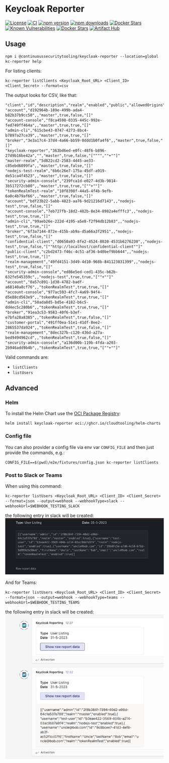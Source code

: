 # Keycloak Reporter


[![License](https://img.shields.io/github/license/ContinuousSecurityTooling/keycloak-reporter.svg)](LICENSE)
[![CI](https://github.com/ContinuousSecurityTooling/keycloak-reporter/actions/workflows/pipeline.yml/badge.svg)](https://github.com/ContinuousSecurityTooling/keycloak-reporter/actions/workflows/pipeline.yml)
[![npm version](https://badge.fury.io/js/@continuoussecuritytooling%2Fkeycloak-reporter.svg)](https://www.npmjs.com/package/@continuoussecuritytooling/keycloak-reporter)
[![npm downloads](https://img.shields.io/npm/dm/@continuoussecuritytooling%2Fkeycloak-reporter.svg)](https://www.npmjs.com/package/@continuoussecuritytooling/keycloak-reporter)
[![Docker Stars](https://img.shields.io/docker/stars/continuoussecuritytooling/keycloak-reporting-cli.svg)](https://hub.docker.com/r/continuoussecuritytooling/keycloak-reporting-cli/)
[![Known Vulnerabilities](https://snyk.io/test/github/ContinuousSecurityTooling/keycloak-reporter/badge.svg)](https://snyk.io/test/github/ContinuousSecurityTooling/keycloak-reporter)
[![Docker Stars](https://img.shields.io/docker/stars/continuoussecuritytooling/keycloak-reporting-cli.svg)](https://hub.docker.com/r/continuoussecuritytooling/keycloak-reporting-cli/)
[![Artifact Hub](https://img.shields.io/endpoint?url=https://artifacthub.io/badge/repository/keycloak-reporter)](https://artifacthub.io/packages/search?repo=keycloak-reporter)

## Usage

```
npm i @continuoussecuritytooling/keycloak-reporter --location=global
kc-reporter help
```
For listing clients:
```
kc-reporter listClients <Keycloak_Root_URL> <Client_ID> <Client_Secret> --format=csv
```

The output looks for CSV, like that:
```
"client","id","description","realm","enabled","public","allowedOrigins"
"account","d192964b-189e-499b-ada4-b82b37b9cc50",,"master",true,false,"[]"
"account-console","f8ca4598-0335-445c-992e-fed749ff464a",,"master",true,true,"[]"
"admin-cli","615cbe43-0747-4273-8bc4-b7897a27ce39",,"master",true,true,"[]"
"broker","3e3a17c4-37d4-4a66-bb59-0ddd1b0fa4f6",,"master",true,false,"[]"
"keycloak-reporter","363bd6ed-e0fc-48f6-b896-27d9b16be42a","","master",true,false,"["""",""+""]"
"master-realm","5d822cd2-2583-4d45-ae33-c85ebd6099fa",,"master",true,false,"[]"
"nodejs-test-realm","6b6c26e7-175a-45df-a919-de51ca4f4523",,"master",true,false,"[]"
"security-admin-console","239fca1d-e027-4d3b-9814-3b517272cb80",,"master",true,true,"[""+""]"
"tokenRealmTest-realm","10f8398f-44a5-4f4b-9efb-6a0c4b79af66",,"master",true,false,"[]"
"account","bdf23b22-5abb-4823-aa76-9d21216d7143",,"nodejs-test",true,false,"[]"
"account-console","7eb727fb-18d2-482b-8e34-8982a4efffc3",,"nodejs-test",true,true,"[]"
"admin-cli","99aeb26e-222d-4195-a5e8-f2f94db12b83",,"nodejs-test",true,true,"[]"
"broker","6f3a7144-872e-415b-ab9a-d5a66a3f2951",,"nodejs-test",true,false,"[]"
"confidential-client","d0650a93-8fe2-4524-8020-4531b6276230",,"nodejs-test",true,false,"[""http://localhost/confidential-client""]"
"public-client","c2bd2473-f46c-4c51-af36-b40bef9bb644",,"nodejs-test",true,true,"[]"
"realm-management","49fd4151-3d49-4d10-968b-841123831399",,"nodejs-test",true,false,"[]"
"security-admin-console","ed86e5ed-ced1-435c-b62b-632fe545359c",,"nodejs-test",true,true,"[""+""]"
"account","0a57c891-1d38-4782-badf-a68140a8cf76",,"tokenRealmTest",true,true,"[]"
"account-console","977ac593-4fc7-4a69-94f4-d5e88cd563e9",,"tokenRealmTest",true,true,"[]"
"admin-cli","50ada8d5-bd5e-4182-b6c5-dd4ec5c280b6",,"tokenRealmTest",true,true,"[]"
"broker","91ea3c53-9583-40f6-b3ef-e7bfa28a8385",,"tokenRealmTest",true,false,"[]"
"customer-portal","491ff0ea-51e1-41df-8ee2-2865537da924",,"tokenRealmTest",true,false,"[]"
"realm-management","8dec327b-c120-436d-a27a-bed9494962cd",,"tokenRealmTest",true,false,"[]"
"security-admin-console","a136d00b-119b-4fda-a203-2b946add9b4b",,"tokenRealmTest",true,true,"[""+""]"
```

Valid commands are:
- `listClients`
- `listUsers`

## Advanced

### Helm

To install the Helm Chart use the [OCI Package Registry](https://github.com/orgs/CloudTooling/packages):

```
helm install keycloak-reporter oci://ghcr.io/cloudtooling/helm-charts
```

### Config file

You can also provider a config file via env var `CONFIG_FILE` and then just provide the commands, e.g.:
```
CONFIG_FILE==$(pwd)/e2e/fixtures/config.json kc-reporter listClients
```

### Post to Slack or Teams

When using this command:
```
kc-reporter listUsers <Keycloak_Root_URL> <Client_ID> <Client_Secret> --format=json --output=webhook --webhookType=slack --webhookUrl=$WEBHOOK_TESTING_SLACK
```
the following entry in slack will be created:
![Slack Sample](.docs/webhook-slack-sample.png)

And for Teams:
```
kc-reporter listUsers <Keycloak_Root_URL> <Client_ID> <Client_Secret> --format=json --output=webhook --webhookType=teams --webhookUrl=$WEBHOOK_TESTING_TEAMS
```
the following entry in slack will be created:
![Team Sample](.docs/webhook-teams-sample.png)